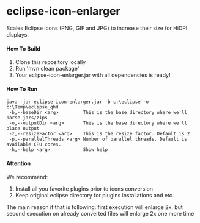 eclipse-icon-enlarger
=====================

Scales Eclipse icons (PNG, GIF and JPG) to increase their size for HiDPI displays.

#### How To Build

1. Clone this repository locally
2. Run 'mvn clean package'
3. Your eclipse-icon-enlarger.jar with all dependencies is ready!

#### How To Run

    java -jar eclipse-icon-enlarger.jar -b c:\eclipse -o c:\Temp\eclipse_qhd
     -b,--baseDir <arg>         This is the base directory where we'll parse jars/zips
     -o,--outputDir <arg>       This is the base directory where we'll place output
     -z,--resizeFactor <arg>    This is the resize factor. Default is 2.
     -p,--parallelThreads <arg> Number of parallel threads. Default is available CPU cores.
     -h,--help <arg>            Show help

#### Attention

We recommend:

1. Install all you favorite plugins prior to icons conversion
2. Keep original eclipse directory for plugins installations and etc.

The main reason if that is following: first execution will enlarge 2x, but second execution on already converted files will enlarge 2x one more time
